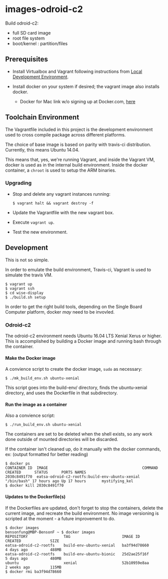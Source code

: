 # images-odroid-c2 

Build odroid-c2:
* full SD card image
* root file system
* boot/kernel : partition/files

## Prerequisites

* Install Virtualbox and Vagrant following instructions from [Local Development Environment](https://keenwawa.atlassian.net/wiki/spaces/Eng/pages/82255985/Local+development+environment).

* Install docker on your system if desired; the vagrant image also installs docker.
  * Docker for Mac link w/o signing up at Docker.com, [here](https://download.docker.com/mac/stable/Docker.dmg)

## Toolchain Environment

The Vagrantfile included in this project is the development environment used
to cross compile package across different platforms.

The choice of base image is based on parity with travis-ci distribution.
Currently, this means Ubuntu 14.04.

This means that, yes, we're running Vagrant, and inside the Vagrant VM, docker
is used as in the internal build environment. Inside the docker container,
a `chroot` is used to setup the ARM binaries.

### Upgrading

* Stop and delete any vagrant instances running:

      $ vagrant halt && vagrant destroy -f

* Update the Vagrantfile with the new vagrant box.
* Execute `vagrant up`.
* Test the new environment.

## Development

This is not so simple.

In order to emulate the build environment, Travis-ci, Vagrant is used to
simulate the travis VM.

    $ vagrant up
    $ vagrant ssh
    $ cd wise-display
    $ ./build.sh setup

In order to get the right build tools, depending on the Single Board Computer
platform, docker *may* need to be invovled.

### Odroid-c2

The odroid-c2 environment needs Ubuntu 16.04 LTS Xenial Xerus or higher. This
is accomplished by building a Docker image and running bash through the
container.

#### Make the Docker image

A convience script to create the docker image, `sudo` as necessary:

    $ ./mk_build_env.sh ubuntu-xenial

This script goes into the build-env/ directory, finds the ubuntu-xenial
directory,  and uses the Dockerfile in that subdirectory.

#### Run the image as a container

Also a convience script:

    $ ./run_build_env.sh ubuntu-xenial

The containers are set to be deleted when the shell exists, so any work done
outside of mounted directories will be discarded.

If the container isn't cleaned up, do it manually with the docker commands, ex:
(output formatted for better reading)

    $ docker ps
    CONTAINER ID  IMAGE                                          COMMAND     CREATED      STATUS      PORTS NAMES
    2030c8491f70  eatsa-odroid-c2-rootfs:build-env-ubuntu-xenial "/bin/bash" 17 hours ago Up 17 hours       mystifying_kel
    $ docker kill 2030c8491f70

#### Updates to the Dockerfile(s)

If the Dockerfiles are updated, don't forget to stop the containers, delete
the current image, and recreate the build environment.  No image versioning is
scripted at the moment - a future improvement to do.

    $ docker images
    bensonfung@MBP-BensonF ~ $ docker images
    REPOSITORY                TAG                       IMAGE ID            CREATED             SIZE
    eatsa-odroid-c2-rootfs    build-env-ubuntu-xenial   ba3f94d78660        4 days ago          488MB
    eatsa-odroid-c2-rootfs    build-env-ubuntu-bionic   25d2ae25f16f        5 days ago          480MB
    ubuntu                    xenial                    52b10959e8aa        2 weeks ago         115MB
    $ docker rmi ba3f94d78660
